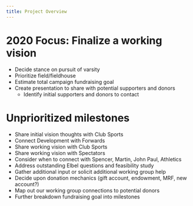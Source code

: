 ```yaml
---
title: Project Overview
---
```


# 2020 Focus: Finalize a working vision
- Decide stance on pursuit of varsity
- Prioritize field/fieldhouse
- Estimate total campaign fundraising goal
- Create presentation to share with potential supporters and donors
    - Identify initial supporters and donors to contact

# Unprioritized milestones
- Share initial vision thoughts with Club Sports
- Connect Development with Forwards
- Share working vision with Club Sports
- Share working vision with Spectators
- Consider when to connect with Spencer, Martin, John Paul, Athletics
- Address outstanding Elbel questions and feasibility study
- Gather additional input or solicit additional working group help
- Decide upon donation mechanics (gift account, endowment, MRF, new account?)
- Map out our working group connections to potential donors
- Further breakdown fundraising goal into milestones
